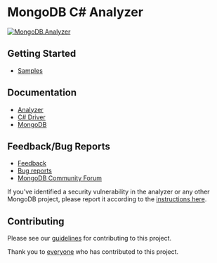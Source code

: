 ﻿MongoDB C# Analyzer
===================

[![MongoDB.Analyzer](https://img.shields.io/nuget/v/MongoDB.Analyzer.svg)](https://www.nuget.org/packages/MongoDB.Analyzer/)

Getting Started
---------------
* [Samples](./samples)

Documentation
-------------
* [Analyzer](https://docs.mongodb.com/mongodb-analyzer/)
* [C# Driver](https://docs.mongodb.com/drivers/csharp/)
* [MongoDB](https://docs.mongodb.com/)

Feedback/Bug Reports
--------------------
* [Feedback](https://feedback.mongodb.com/forums/940188-mongodb-analyzer-for-net)
* [Bug reports](https://jira.mongodb.org/browse/VS)
* [MongoDB Community Forum](https://www.mongodb.com/community/forums/tag/dot-net)

If you’ve identified a security vulnerability in the analyzer or any other MongoDB project, please report it according to the [instructions here](http://docs.mongodb.org/manual/tutorial/create-a-vulnerability-report).

Contributing
------------

Please see our [guidelines](CONTRIBUTING.md) for contributing to this project.

Thank you to [everyone](https://github.com/mongodb/mongo-csharp-analyzer/graphs/contributors) who has contributed to this project.
